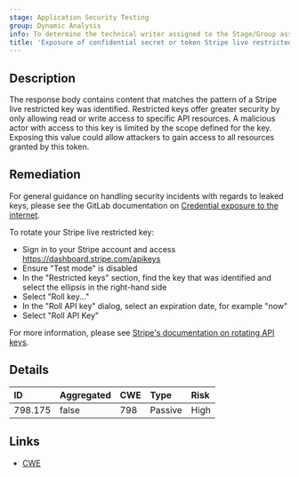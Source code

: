 ```yaml
---
stage: Application Security Testing
group: Dynamic Analysis
info: To determine the technical writer assigned to the Stage/Group associated with this page, see https://handbook.gitlab.com/handbook/product/ux/technical-writing/#assignments
title: 'Exposure of confidential secret or token Stripe live restricted key'
---
```


## Description

The response body contains content that matches the pattern of a Stripe live restricted key was identified. Restricted keys offer greater security by only allowing read or write access to specific API resources. A malicious actor with access to this key is limited by the scope defined for the key.
Exposing this value could allow attackers to gain access to all resources granted by this token.

## Remediation

For general guidance on handling security incidents with regards to leaked keys, please see the GitLab documentation on [Credential exposure to the internet](../../../../../security/responding_to_security_incidents.md#credential-exposure-to-public-internet).

To rotate your Stripe live restricted key:

- Sign in to your Stripe account and access <https://dashboard.stripe.com/apikeys>
- Ensure "Test mode" is disabled
- In the "Restricted keys" section, find the key that was identified and select the ellipsis in the right-hand side
- Select "Roll key..."
- In the "Roll API key" dialog, select an expiration date, for example "now"
- Select "Roll API Key"

For more information, please see [Stripe's documentation on rotating API keys](https://docs.stripe.com/keys#rolling-keys).

## Details

| ID | Aggregated | CWE | Type | Risk |
|:---|:-----------|:----|:-----|:-----|
| 798.175 | false | 798 | Passive | High |

## Links

- [CWE](https://cwe.mitre.org/data/definitions/798.html)
